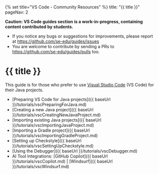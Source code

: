 {% set title="VS Code - Community Resources" %}
<frontmatter>
  title: "{{ title }}"
  pageNav: 2
</frontmatter>

<div id="wip-warning">
<box type="warning" light>

**Caution: VS Code guides section is a work-in-progress, containing content contributed by students.**

* If you notice any bugs or suggestions for improvements, please report at https://github.com/se-edu/guides/issues
* You are welcome to contribute by sending a PRs to https://github.com/se-edu/guides/pulls too.
</box>
</div>

# {{ title }}

This guide is for those who prefer to use [Visual Studio Code](https://code.visualstudio.com/) (VS Code) for their Java projects.

* [Preparing VS Code for Java projects]({{ baseUrl }}/tutorials/vscPreparingForJava.md)
* [Creating a new Java project]({{ baseUrl }}/tutorials/vscCreatingNewJavaProject.md)
* [Importing existing Java projects]({{ baseUrl }}/tutorials/vscImportingJavaProject.md)
* [Importing a Gradle project]({{ baseUrl }}/tutorials/vscImportingGradleProject.md)
* [Setting up Checkstyle]({{ baseUrl }}/tutorials/vscSettingUpCheckstyle.md)
* [Using the Debugger]({{ baseUrl }}/tutorials/vscDebugger.md)
* AI Tool Integrations: [GitHub Copilot]({{ baseUrl }}/tutorials/vscCopilot.md) | [Windsurf]({{ baseUrl }}/tutorials/vscWindsurf.md)

